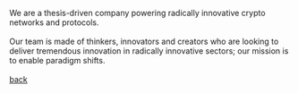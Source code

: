We are a thesis-driven company powering radically innovative crypto networks and protocols.
<br/><br/>
Our team is made of thinkers, innovators and creators who are looking to deliver tremendous innovation in radically innovative sectors; our mission is to enable paradigm shifts.
<br>
<br>
<a class="link" href="http://astrascalla.com">back</a>
